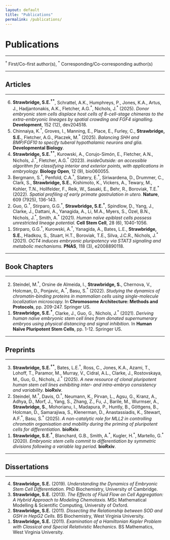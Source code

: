```yaml
---
layout: default
title: "Publications"
permalink: /publications/
---
```


# **Publications**

---

<sup>†</sup> First/Co-first author(s), <sup>*</sup> Corresponding/Co-corresponding author(s)

---

## Articles

---

<ol reversed>
  <li><strong>Strawbridge, S.E.<sup>†*</sup></strong>, Schrattel, A.K., Humphreys, P., Jones, K.A., Artus, J., Hadjantonakis, A.K., Fletcher, A.G.<sup>*</sup>, Nichols, J.<sup>*</sup> (2025).  
      <em>Donor embryonic stem cells displace host cells of 8-cell-stage chimeras to the extra-embryonic lineages by spatial crowding and FGF4 signalling.</em>  
      <strong>Development</strong>, 152 (12), dev204518.
  </li>

  <li>Chinnaiya, K.<sup>†</sup>, Groves, I., Manning, E., Place, E., Furley, C., <strong>Strawbridge, S.E.</strong>, Fletcher, A.G., Placzek, M.<sup>*</sup> (2025).  
      <em>Balancing SHH and BMP/FGF10 to specify tuberal hypothalamic neurons and glia.</em>  
      <strong>Developmental Biology</strong>.
  </li>

  <li><strong>Strawbridge, S.E.<sup>†*</sup></strong>, Kurowski, A., Corujo-Simón, E., Fletcher, A.N., Nichols, J.<sup>*</sup>, Fletcher, A.G.<sup>*</sup> (2023).  
      <em>insideOutside: an accessible algorithm for classifying interior and exterior points, with applications in embryology.</em>  
      <strong>Biology Open</strong>, 12 (9), bio060055.
  </li>

  <li>Bergmann, S.<sup>†</sup>, Penfold, C.A.<sup>†</sup>, Slatery, E.<sup>†</sup>, Siriwardena, D., Drummer, C., Clark, S., <strong>Strawbridge, S.E.</strong>, Kishimoto, K., Vickers, A., Tewary, M., Kohler, T.N., Hollfelder, F., Reik, W., Sasaki, E., Behr, R., Boroviak, T.E.<sup>*</sup>(2022).  
      <em>Spatial profiling of early primate gastrulation <i>in utero</i>.</em>  
      <strong>Nature</strong>, 609 (7925), 136-143.
  </li>

  <li>Guo, G.<sup>†</sup>, Stirparo, G.G.<sup>†</sup>, <strong>Strawbridge, S.E.<sup>†</sup></strong>, Spindlow, D., Yang, J., Clarke, J., Dattani, A., Yanagida, A., Li, M.A., Myers, S., Özel, B.N., Nichols, J.<sup>*</sup>, Smith, A.<sup>*</sup> (2021).  
      <em>Human naïve epiblast cells possess unrestricted lineage potential.</em>  
      <strong>Cell Stem Cell</strong>, 28 (6), 1040-1056.
  </li>

  <li>Stirparo, G.G.<sup>†</sup>, Kurowski, A.<sup>†</sup>, Yanagida, A., Bates, L.E., <strong>Strawbridge, S.E.</strong>, Hladkou, S., Stuart, H.T., Boroviak, T.E., Silva, J.C.R., Nichols, J.<sup>*</sup> (2021).  
      <em>OCT4 induces embryonic pluripotency via STAT3 signaling and metabolic mechanisms.</em>  
      <strong>PNAS</strong>, 118 (3), e2008890118.
  </li>
</ol>

---

## Book Chapters

---

<ol reversed>
  <li>Steindel, M.<sup>†</sup>, Orsine de Almeida, I., <strong>Strawbridge, S.</strong>, Chernova, V., Holcman, D., Ponjavic, A.<sup>*</sup>, Basu, S.<sup>*</sup> (2022).  
      <em>Studying the dynamics of chromatin-binding proteins in mammalian cells using single-molecule localization microscopy.</em>  
      In <strong>Chromosome Architecture: Methods and Protocols</strong>, pp. 209-247. Springer US.
  </li>

  <li><strong>Strawbridge, S.E.<sup>†</sup></strong>, Clarke, J., Guo, G., Nichols, J.<sup>*</sup> (2021).  
      <em>Deriving human naïve embryonic stem cell lines from donated supernumerary embryos using physical distancing and signal inhibition.</em>  
      In <strong>Human Naïve Pluripotent Stem Cells</strong>, pp. 1-12. Springer US.
  </li>
</ol>

---

## Preprints

---

<ol reversed>
  <li><strong>Strawbridge, S.E.<sup>†*</sup></strong>, Bates, L.E.<sup>†</sup>, Ross, C., Jones, K.A., Azami, T., Lohoff, T., Paramor, M., Murray, V., Cidral, A.L., Clarke, J., Rostovskaya, M., Guo, G., Nichols, J.<sup>*</sup> (2025).  
      <em>A new resource of clonal pluripotent human stem cell lines exhibiting inter- and intra-embryo consistency and variability.</em>  
      <strong>bioRxiv</strong>.
  </li>

  <li>Steindel, M.<sup>†</sup>, Davis, O.<sup>†</sup>, Neumann, K., Pirvan, L., Agsu, G., Kranz, A., Adhya, D., Morf, J., Yang, S., Zhang, Z., Fu, J., Barile, M., Wurmser, A., <strong>Strawbridge, S.</strong>, Mohorianu, I., Madapura, P., Huntly, B., Göttgens, B., Holcman, D., Samarajiwa, S., Klenerman, D., Anastassiadis, K., Stewart, A.F.<sup>*</sup>, Basu, S.<sup>*</sup> (2025).  
      <em>A non-catalytic role for MLL2 in controlling chromatin organisation and mobility during the priming of pluripotent cells for differentiation.</em>  
      <strong>bioRxiv</strong>.
  </li>

  <li><strong>Strawbridge, S.E.<sup>†</sup></strong>, Blanchard, G.B., Smith, A.<sup>*</sup>, Kugler, H.<sup>*</sup>, Martello, G.<sup>*</sup> (2020).  
      <em>Embryonic stem cells commit to differentiation by symmetric divisions following a variable lag period.</em>  
      <strong>bioRxiv</strong>.
  </li>
</ol>

---

## Dissertations

---

<ol reversed>
  <li><strong>Strawbridge, S.E.</strong> (2019).  
      <em>Understanding the Dynamics of Embryonic Stem Cell Differentiation.</em>  
      PhD Biochemistry, University of Cambridge.
  </li>

  <li><strong>Strawbridge, S.E.</strong> (2013).  
      <em>The Effects of Fluid Flow on Cell Aggregation: A Hybrid Approach to Modeling Chemotaxis.</em>  
      MSc Mathematical Modelling & Scientific Computing, University of Oxford.
  </li>

  <li><strong>Strawbridge, S.E.</strong> (2011).  
      <em>Dissecting the Relationship between SOD and GSH in HepG2 Cells.</em>  
      BS Biochemistry, West Virginia University.
  </li>

  <li><strong>Strawbridge, S.E.</strong> (2011).  
      <em>Examination of a Hamiltonian Kepler Problem with Classical and Special Relativistic Mechanics.</em>  
      BS Mathematics, West Virginia University.
  </li>
</ol>

